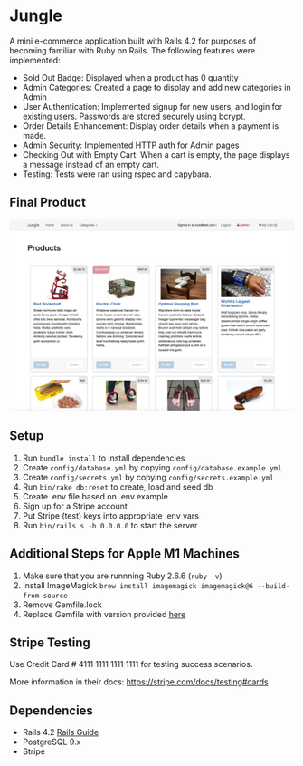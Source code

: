 # Jungle

A mini e-commerce application built with Rails 4.2 for purposes of becoming familiar with Ruby on Rails. The following features were implemented: 
- Sold Out Badge: Displayed when a product has 0 quantity
- Admin Categories: Created a page to display and add new categories in Admin
- User Authentication: Implemented signup for new users, and login for existing users. Passwords are stored securely using bcrypt. 
- Order Details Enhancement: Display order details when a payment is made. 
- Admin Security: Implemented HTTP auth for Admin pages
- Checking Out with Empty Cart: When a cart is empty, the page displays a message instead of an empty cart. 
- Testing: Tests were ran using rspec and capybara. 

## Final Product
!["Image of the home page"](https://github.com/rkrowchuk/jungle-rails/blob/master/docs/Jungle-home.png?raw=true)

## Setup

1. Run `bundle install` to install dependencies
2. Create `config/database.yml` by copying `config/database.example.yml`
3. Create `config/secrets.yml` by copying `config/secrets.example.yml`
4. Run `bin/rake db:reset` to create, load and seed db
5. Create .env file based on .env.example
6. Sign up for a Stripe account
7. Put Stripe (test) keys into appropriate .env vars
8. Run `bin/rails s -b 0.0.0.0` to start the server

## Additional Steps for Apple M1 Machines

1. Make sure that you are runnning Ruby 2.6.6 (`ruby -v`)
1. Install ImageMagick `brew install imagemagick imagemagick@6 --build-from-source`
2. Remove Gemfile.lock
3. Replace Gemfile with version provided [here](https://gist.githubusercontent.com/FrancisBourgouin/831795ae12c4704687a0c2496d91a727/raw/ce8e2104f725f43e56650d404169c7b11c33a5c5/Gemfile)

## Stripe Testing

Use Credit Card # 4111 1111 1111 1111 for testing success scenarios.

More information in their docs: <https://stripe.com/docs/testing#cards>

## Dependencies

* Rails 4.2 [Rails Guide](http://guides.rubyonrails.org/v4.2/)
* PostgreSQL 9.x
* Stripe
